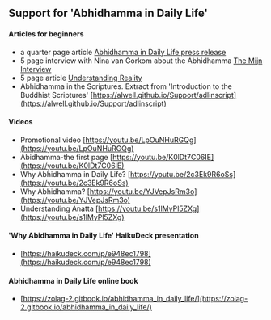 ## Support for 'Abhidhamma in Daily Life'

#### Articles for beginners
- a quarter page article [Abhidhamma in Daily Life press release](https://zolag-2.gitbook.io/zolag-ebooks/)
- 5 page interview with Nina van Gorkom about the Abhidhamma [The Mijn Interview](https://zolag-2.gitbook.io/mijn-interview/)
- 5 page article [Understanding Reality](https://zolag-2.gitbook.io/understanding-reality/)
- Abhidhamma in the Scriptures. Extract from 'Introduction to the Buddhist Scriptures' [https://alwell.github.io/Support/adlinscript](https://alwell.github.io/Support/adlinscript)


#### Videos

- Promotional video [https://youtu.be/LpOuNHuRGQg](https://youtu.be/LpOuNHuRGQg)
- Abidhamma-the first page [https://youtu.be/K0lDt7C06IE](https://youtu.be/K0lDt7C06IE)
- Why Abhidhamma in Daily Life? [https://youtu.be/2c3Ek9R6oSs](https://youtu.be/2c3Ek9R6oSs)
- Why Abhidhamma? [https://youtu.be/YJVepJsRm3o](https://youtu.be/YJVepJsRm3o)
- Understanding Anatta [https://youtu.be/s1lMyPl5ZXg](https://youtu.be/s1lMyPl5ZXg)

#### 'Why Abidhamma in Daily Life' HaikuDeck presentation

- [https://haikudeck.com/p/e948ec1798](https://haikudeck.com/p/e948ec1798)

#### Abhidhamma in Daily Life online book

- [https://zolag-2.gitbook.io/abhidhamma_in_daily_life/](https://zolag-2.gitbook.io/abhidhamma_in_daily_life/)



